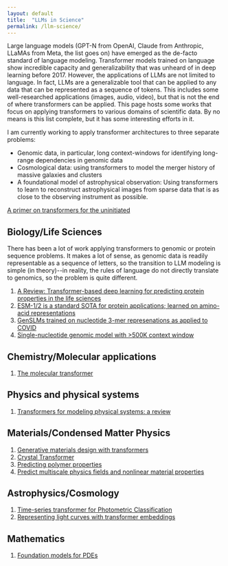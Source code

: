 ```yaml
---
layout: default
title:  "LLMs in Science"
permalink: /llm-science/
---
```


Large language models (GPT-N from OpenAI, Claude from Anthropic, LLaMAs from Meta, the list goes on) have emerged as the de-facto standard of language modeling.  Transformer models trained on language show incredible capacity and generalizability that was unheard of in deep learning before 2017.  However, the applications of LLMs are not limited to language.  In fact, LLMs are a generalizable tool that can be applied to any data that can be represented as a sequence of tokens.  This includes some well-researched applications (images, audio, video), but that is not the end of where transformers can be applied.  This page hosts some works that focus on applying transformers to various domains of scientific data.  By no means is this list complete, but it has some interesting efforts in it.

I am currently working to apply transformer architectures to three separate problems:
* Genomic data, in particular, long context-windows for identifying long-range dependencies in genomic data
* Cosmological data: using transformers to model the merger history of massive galaxies and clusters
* A foundational model of astrophysical observation: Using transformers to learn to reconstruct astrophysical images from sparse data that is as close to the observing instrument as possible.

[A primer on transformers for the uninitiated](https://www.sciencedirect.com/science/article/pii/S2666651022000146)

## Biology/Life Sciences
There has been a lot of work applying transformers to genomic or protein sequence problems.  It makes a lot of sense, as genomic data is readily representable as a sequence of letters, so the transition to LLM modeling is simple (in theory)--in reality, the rules of language do not directly translate to genomics, so the problem is quite different.

1. [A Review: Transformer-based deep learning for predicting protein properties in the life sciences](https://elifesciences.org/articles/82819)
2. [ESM-1/2 is a standard SOTA for protein applications; learned on amino-acid representations](https://github.com/facebookresearch/esm/tree/main/esm)
3. [GenSLMs trained on nucleotide 3-mer represenations as applied to COVID](https://github.com/ramanathanlab/genslm/tree/main/genslm)
4. [Single-nucleotide genomic model with >500K context window](https://github.com/HazyResearch/hyena-dna)

## Chemistry/Molecular applications

1. [The molecular transformer](https://pubs.acs.org/doi/pdf/10.1021/acscentsci.9b00576)

## Physics and physical systems

1. [Transformers for modeling physical systems: a review](https://openreview.net/pdf/c45d1ade1683075a8a4e5bfe568cf3915805af44.pdf)

## Materials/Condensed Matter Physics

1. [Generative materials design with transformers](https://ui.adsabs.harvard.edu/abs/2022arXiv220613578F/abstract)
2. [Crystal Transformer](https://ui.adsabs.harvard.edu/abs/2022arXiv220411953W/abstract)
3. [Predicting polymer properties](https://www.nature.com/articles/s41524-023-01016-5)
4. [Predict multiscale physics fields and nonlinear material properties](https://www.sciencedirect.com/science/article/abs/pii/S1369702122001316)


## Astrophysics/Cosmology

1. [Time-series transformer for Photometric Classification](https://arxiv.org/abs/2105.06178)
2. [Representing light curves with transformer embeddings](https://arxiv.org/abs/2105.06178)


## Mathematics
1. [Foundation models for PDEs](https://arxiv.org/pdf/2306.00258.pdf)
